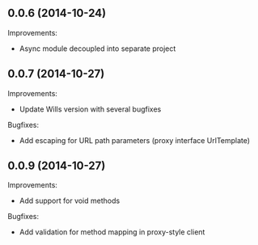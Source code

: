 ## 0.0.6 (2014-10-24)

Improvements:
  
  - Async module decoupled into separate project 

## 0.0.7 (2014-10-27)

Improvements:
  
  - Update Wills version with several bugfixes
  
Bugfixes:

  - Add escaping for URL path parameters (proxy interface UrlTemplate)

## 0.0.9 (2014-10-27)

Improvements:

  - Add support for void methods

Bugfixes:

  - Add validation for method mapping in proxy-style client
